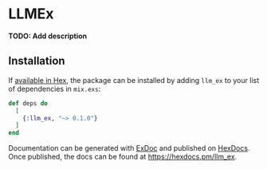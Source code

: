 # LLMEx

**TODO: Add description**

## Installation

If [available in Hex](https://hex.pm/docs/publish), the package can be installed
by adding `llm_ex` to your list of dependencies in `mix.exs`:

```elixir
def deps do
  [
    {:llm_ex, "~> 0.1.0"}
  ]
end
```

Documentation can be generated with [ExDoc](https://github.com/elixir-lang/ex_doc)
and published on [HexDocs](https://hexdocs.pm). Once published, the docs can
be found at <https://hexdocs.pm/llm_ex>.

